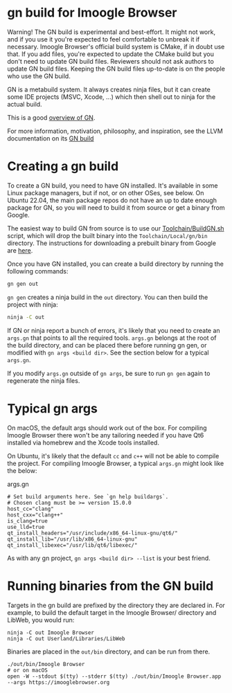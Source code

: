 # gn build for Imoogle Browser

Warning! The GN build is experimental and best-effort. It might not work, and if you use it you're expected to feel comfortable to unbreak it if necessary. Imoogle Browser's official build system is CMake, if in doubt use that. If you add files, you're expected to update the CMake build but you don't need to update GN build files. Reviewers should not ask authors to update GN build files. Keeping the GN build files up-to-date is on the people who use the GN build.

GN is a metabuild system. It always creates ninja files, but it can create some IDE projects (MSVC, Xcode, ...) which then shell out to ninja for the actual build.

This is a good [overview of GN](https://docs.google.com/presentation/d/15Zwb53JcncHfEwHpnG_PoIbbzQ3GQi_cpujYwbpcbZo/edit#slide=id.g119d702868_0_12).

For more information, motivation, philosophy, and inspiration, see the LLVM documentation on its [GN build](https://github.com/llvm/llvm-project/tree/main/llvm/utils/gn#quick-start)

# Creating a gn build

To create a GN build, you need to have GN installed. It's available in some Linux package managers, but if not, or on other OSes, see below.
On Ubuntu 22.04, the main package repos do not have an up to date enough package for GN, so you will need to build it from source or get a binary from Google.

The easiest way to build GN from source is to use our [Toolchain/BuildGN.sh](../../Toolchain/BuildGN.sh) script, which will
drop the built binary into the `Toolchain/Local/gn/bin` directory. The instructions for downloading a prebuilt binary from Google are
[here](https://gn.googlesource.com/gn/+/refs/heads/main#getting-a-binary).

Once you have GN installed, you can create a build directory by running the following commands:

```sh
gn gen out
```

`gn gen` creates a ninja build in the `out` directory. You can then build the project with ninja:

```sh
ninja -C out
```

If GN or ninja report a bunch of errors, it's likely that you need to create an `args.gn` that points to all the required tools.
`args.gn` belongs at the root of the build directory, and can be placed there before running gn gen, or modified with
`gn args <build dir>`. See the section below for a typical `args.gn`.

If you modify `args.gn` outside of `gn args`, be sure to run `gn gen` again to regenerate the ninja files.


# Typical gn args

On macOS, the default args should work out of the box. For compiling Imoogle Browser there won't be any tailoring needed if you have Qt6 installed via homebrew and the Xcode tools installed.

On Ubuntu, it's likely that the default ``cc`` and ``c++`` will not be able to compile the project. For compiling Imoogle Browser, a typical ``args.gn`` might look like the below:

args.gn
```gn
# Set build arguments here. See `gn help buildargs`.
# Chosen clang must be >= version 15.0.0
host_cc="clang"
host_cxx="clang++"
is_clang=true
use_lld=true
qt_install_headers="/usr/include/x86_64-linux-gnu/qt6/"
qt_install_lib="/usr/lib/x86_64-linux-gnu"
qt_install_libexec="/usr/lib/qt6/libexec/"
```

As with any gn project, ``gn args <build dir> --list`` is your best friend.

# Running binaries from the GN build

Targets in the gn build are prefixed by the directory they are declared in. For example, to build the default target
in the Imoogle Browser/ directory and LibWeb, you would run:

```shell
ninja -C out Imoogle Browser
ninja -C out Userland/Libraries/LibWeb
```

Binaries are placed in the `out/bin` directory, and can be run from there.

```shell
./out/bin/Imoogle Browser
# or on macOS
open -W --stdout $(tty) --stderr $(tty) ./out/bin/Imoogle Browser.app --args https://imooglebrowser.org
```
